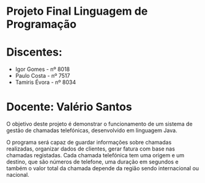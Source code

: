 # Projeto Final Linguagem de Programação
# Discentes:
- Igor Gomes - nº 8018
- Paulo Costa - nº 7517
- Tamiris Évora - nº 8034

# Docente: Valério Santos

O objetivo deste projeto é demonstrar o funcionamento de um sistema de gestão de chamadas telefónicas, desenvolvido em linguagem Java.

O programa será capaz de guardar informações sobre chamadas realizadas, organizar dados de clientes, gerar fatura com base nas chamadas registadas. Cada chamada telefónica tem uma origem e um destino, que são números de telefone, uma duração em segundos e também o valor total da chamada depende da região sendo internacional ou nacional.



